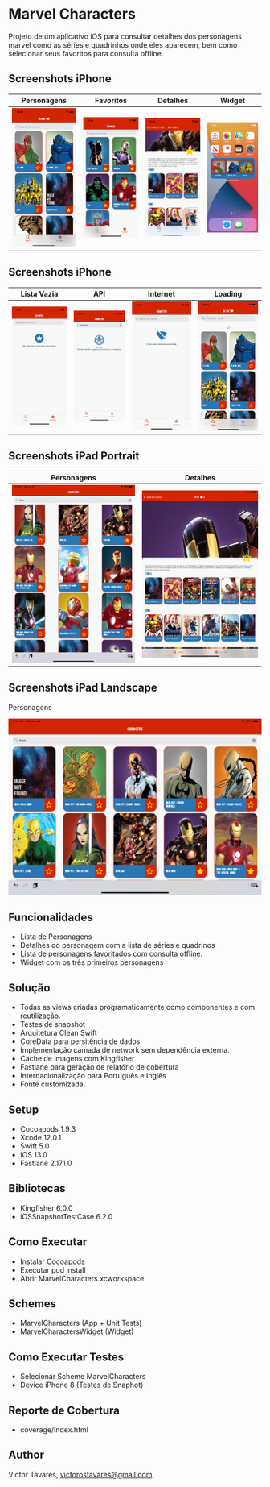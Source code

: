 # Marvel Characters
Projeto de um aplicativo iOS para consultar detalhes dos personagens marvel como as séries e quadrinhos onde eles aparecem, bem como selecionar seus favoritos para consulta offline.


## Screenshots iPhone
Personagens | Favoritos | Detalhes | Widget
:-:|:-:|:-:|:-:
<img src="Images/iPhone/1.png" width=200 />  |  <img src="Images/iPhone/3.png" width=200 /> | <img src="Images/iPhone/4.png" width=200 /> | <img src="Images/Widget/1.png" width=200 />

## Screenshots iPhone 
Lista Vazia | API | Internet | Loading
:-:|:-:|:-:|:-:
<img src="Images/Error/1.png" width=200 />  |  <img src="Images/Error/2.png" width=200 /> | <img src="Images/Error/3.png" width=200 /> | <img src="Images/Loading/1.png" width=200 />

## Screenshots iPad Portrait
Personagens | Detalhes
:-:|:-:
<img src="Images/iPad/1.png" width=400 />  |  <img src="Images/iPad/2.png" width=400 />

## Screenshots iPad Landscape
Personagens

<img src="Images/iPad/3.png" width=600 />


## Funcionalidades
* Lista de Personagens
* Detalhes do personagem com a lista de séries e quadrinos
* Lista de personagens favoritados com consulta offline.
* Widget com os três primeiros personagens


## Solução
* Todas as views criadas programaticamente como componentes e com reutilização.
* Testes de snapshot
* Arquitetura Clean Swift
* CoreData para persitência de dados
* Implementação camada de network sem dependência externa.
* Cache de imagens com Kingfisher
* Fastlane para geração de relatório de cobertura
* Internacionalização para Português e Inglês
* Fonte customizada.

## Setup
* Cocoapods 1.9.3
* Xcode 12.0.1
* Swift 5.0
* iOS 13.0
* Fastlane 2.171.0

## Bibliotecas 
* Kingfisher 6.0.0
* iOSSnapshotTestCase 6.2.0

## Como Executar
* Instalar Cocoapods
* Executar pod install
* Abrir MarvelCharacters.xcworkspace

## Schemes
* MarvelCharacters (App + Unit Tests)
* MarvelCharactersWidget (Widget)

## Como Executar Testes
* Selecionar Scheme MarvelCharacters
* Device iPhone 8 (Testes de Snaphot)

## Reporte de Cobertura
* coverage/index.html

## Author
Victor Tavares, victorostavares@gmail.com
